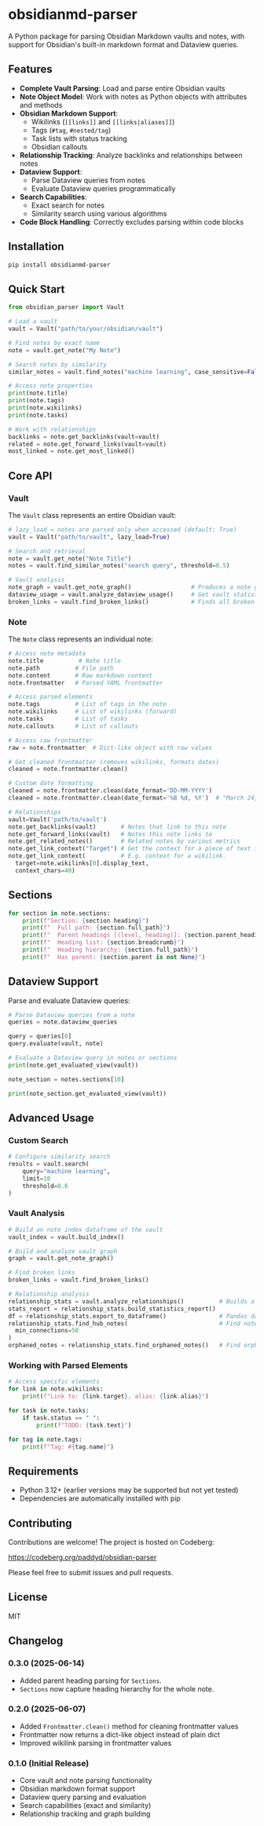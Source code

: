 # obsidianmd-parser

A Python package for parsing Obsidian Markdown vaults and notes, with support for Obsidian's built-in markdown format and Dataview queries.

## Features

- **Complete Vault Parsing**: Load and parse entire Obsidian vaults
- **Note Object Model**: Work with notes as Python objects with attributes and methods
- **Obsidian Markdown Support**: 
  - Wikilinks (`[[links]]` and `[[links|aliases]]`)
  - Tags (`#tag`, `#nested/tag`)
  - Task lists with status tracking
  - Obsidian callouts
- **Relationship Tracking**: Analyze backlinks and relationships between notes
- **Dataview Support**: 
  - Parse Dataview queries from notes
  - Evaluate Dataview queries programmatically
- **Search Capabilities**:
  - Exact search for notes
  - Similarity search using various algorithms
- **Code Block Handling**: Correctly excludes parsing within code blocks

## Installation

```bash
pip install obsidianmd-parser
```

## Quick Start

```python
from obsidian_parser import Vault

# Load a vault
vault = Vault("path/to/your/obsidian/vault")

# Find notes by exact name
note = vault.get_note("My Note")

# Search notes by similarity
similar_notes = vault.find_notes("machine learning", case_sensitive=False)

# Access note properties
print(note.title)
print(note.tags)
print(note.wikilinks)
print(note.tasks)

# Work with relationships
backlinks = note.get_backlinks(vault=vault)
related = note.get_forward_links(vault=vault)
most_linked = note.get_most_linked()
```

## Core API

### Vault

The `Vault` class represents an entire Obsidian vault:

```python
# lazy_load = notes are parsed only when accessed (default: True)
vault = Vault("path/to/vault", lazy_load=True)

# Search and retrieval
note = vault.get_note("Note Title")
notes = vault.find_similar_notes("search query", threshold=0.5)

# Vault analysis
note_graph = vault.get_note_graph()                 # Produces a note graph tuple object
dataview_usage = vault.analyze_dataview_usage()     # Get vault statistics for dataview queries
broken_links = vault.find_broken_links()            # Finds all broken links in the vault
```

### Note

The `Note` class represents an individual note:

```python
# Access note metadata
note.title          # Note title
note.path          # File path
note.content       # Raw markdown content
note.frontmatter   # Parsed YAML frontmatter

# Access parsed elements
note.tags          # List of tags in the note
note.wikilinks     # List of wikilinks (forward)
note.tasks         # List of tasks
note.callouts      # List of callouts

# Access raw frontmatter
raw = note.frontmatter  # Dict-like object with raw values

# Get cleaned frontmatter (removes wikilinks, formats dates)
cleaned = note.frontmatter.clean()

# Custom date formatting
cleaned = note.frontmatter.clean(date_format='DD-MM-YYYY')
cleaned = note.frontmatter.clean(date_format='%B %d, %Y')  # "March 24, 2025"

# Relationships
vault=Vault('path/to/vault')
note.get_backlinks(vault)       # Notes that link to this note
note.get_forward_links(vault)   # Notes this note links to
note.get_related_notes()        # Related notes by various metrics
note.get_link_context("Target") # Get the context for a piece of text in your note 
note.get_link_context(          # E.g. context for a wikilink.
  target=note.wikilinks[0].display_text, 
  context_chars=40)
```

## Sections

```python
for section in note.sections:
    print(f"Section: {section.heading}")
    print(f"  Full path: {section.full_path}")
    print(f"  Parent headings [(level, heading)]: {section.parent_headings}")
    print(f"  Heading list: {section.breadcrumb}")
    print(f"  Heading hierarchy: {section.full_path}")
    print(f"  Has parent: {section.parent is not None}")
```

## Dataview Support

Parse and evaluate Dataview queries:

```python
# Parse Dataview queries from a note
queries = note.dataview_queries

query = queries[0]
query.evaluate(vault, note)

# Evaluate a Dataview query in notes or sections
print(note.get_evaluated_view(vault))

note_section = notes.sections[10]

print(note_section.get_evaluated_view(vault))
```

## Advanced Usage

### Custom Search

```python
# Configure similarity search
results = vault.search(
    query="machine learning",
    limit=10
    threshold=0.6
)
```

### Vault Analysis

```python
# Build an note index dataframe of the vault
vault_index = vault.build_index()

# Build and analyze vault graph
graph = vault.get_note_graph()

# Find broken links
broken_links = vault.find_broken_links()

# Relationship analysis
relationship_stats = vault.analyze_relationships()          # Builds a Relationship Analyzer object
stats_report = relationship_stats.build_statistics_report()
df = relationship_stats.export_to_dataframe()               # Pandas dataframe object
relationship_stats.find_hub_notes(                          # Find notes with lots of connections (default = 10)
  min_connections=50
) 
orphaned_notes = relationship_stats.find_orphaned_notes()   # Find orphaned notes (no backlinks)
```

### Working with Parsed Elements

```python
# Access specific elements
for link in note.wikilinks:
    print(f"Link to: {link.target}, alias: {link.alias}")

for task in note.tasks:
    if task.status == " ":
        print(f"TODO: {task.text}")

for tag in note.tags:
    print(f"Tag: #{tag.name}")
```

## Requirements

- Python 3.12+ (earlier versions may be supported but not yet tested)
- Dependencies are automatically installed with pip

## Contributing

Contributions are welcome! The project is hosted on Codeberg:

https://codeberg.org/paddyd/obsidian-parser

Please feel free to submit issues and pull requests.

## License

MIT

## Changelog

### 0.3.0 (2025-06-14)
- Added parent heading parsing for `Sections`.
- `Sections` now capture heading hierarchy for the whole note.

### 0.2.0 (2025-06-07)
- Added `Frontmatter.clean()` method for cleaning frontmatter values
- Frontmatter now returns a dict-like object instead of plain dict
- Improved wikilink parsing in frontmatter values

### 0.1.0 (Initial Release)
- Core vault and note parsing functionality
- Obsidian markdown format support
- Dataview query parsing and evaluation
- Search capabilities (exact and similarity)
- Relationship tracking and graph building
